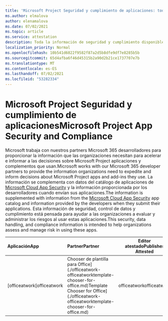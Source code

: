 ```yaml
---
title: 'Microsoft Project Seguridad y cumplimiento de aplicaciones: todas las aplicaciones'
ms.author: elmalova
author: elenamalova
ms.date: 07/02/2021
ms.topic: article
ms.service: attestation
description: Toda la información de seguridad y cumplimiento disponible para todas Microsoft Project aplicaciones.
localization_priority: Normal
ms.openlocfilehash: 10b541d6022f9582f87a2d5b8dfe9df7e8285b5b
ms.sourcegitcommit: 65d4afba6f46d45315b2a90d2b21ce1737707e7b
ms.translationtype: MT
ms.contentlocale: es-ES
ms.lasthandoff: 07/02/2021
ms.locfileid: "53282334"
---
```

# <a name="microsoft-project-app-security-and-compliance"></a><span data-ttu-id="0747a-103">Microsoft Project Seguridad y cumplimiento de aplicaciones</span><span class="sxs-lookup"><span data-stu-id="0747a-103">Microsoft Project App Security and Compliance</span></span>

<span data-ttu-id="0747a-104">Microsoft trabaja con nuestros partners Microsoft 365 desarrolladores para proporcionar la información que las organizaciones necesitan para acelerar e informar a las decisiones sobre Microsoft Project aplicaciones y complementos que usan.</span><span class="sxs-lookup"><span data-stu-id="0747a-104">Microsoft works with our Microsoft 365 developer partners to provide the information organizations need to expedite and inform decisions about Microsoft Project apps and add-ins they use.</span></span> <span data-ttu-id="0747a-105">La información se complementa con datos del catálogo de aplicaciones de [Microsoft Cloud App Security](https://www.microsoft.com/en-us/enterprise-mobility-security/cloud-app-security) y la información proporcionada por los desarrolladores cuando envían sus aplicaciones.</span><span class="sxs-lookup"><span data-stu-id="0747a-105">The information is supplemented with information from the [Microsoft Cloud App Security](https://www.microsoft.com/en-us/enterprise-mobility-security/cloud-app-security) app catalog and information provided by the developers when they submit their applications.</span></span> <span data-ttu-id="0747a-106">Esta información de seguridad, control de datos y cumplimiento está pensada para ayudar a las organizaciones a evaluar y administrar los riesgos al usar estas aplicaciones.</span><span class="sxs-lookup"><span data-stu-id="0747a-106">This security, data handling, and compliance information is intended to help organizations assess and manage risk in using these apps.</span></span>

| <span data-ttu-id="0747a-107">**Aplicación**</span><span class="sxs-lookup"><span data-stu-id="0747a-107">**App**</span></span> | <span data-ttu-id="0747a-108">**Partner**</span><span class="sxs-lookup"><span data-stu-id="0747a-108">**Partner**</span></span> | <span data-ttu-id="0747a-109">**Editor atestado**</span><span class="sxs-lookup"><span data-stu-id="0747a-109">**Publisher Attested**</span></span> | <span data-ttu-id="0747a-110">**Certificado**</span><span class="sxs-lookup"><span data-stu-id="0747a-110">**Certified**</span></span> |
|:--------|:------------|:----------------------:|:-------------:|
| <span data-ttu-id="0747a-111">[officeatwork</span><span class="sxs-lookup"><span data-stu-id="0747a-111">[officeatwork</span></span> | <span data-ttu-id="0747a-112">Chooser de plantilla para Office](./officeatwork-officeatworktemplate-chooser-for-office.md)</span><span class="sxs-lookup"><span data-stu-id="0747a-112">Template Chooser for Office](./officeatwork-officeatworktemplate-chooser-for-office.md)</span></span> | <span data-ttu-id="0747a-113">officeatwork</span><span class="sxs-lookup"><span data-stu-id="0747a-113">officeatwork</span></span> | <span data-ttu-id="0747a-114">**✓**</span><span class="sxs-lookup"><span data-stu-id="0747a-114">**✓**</span></span> | <img alt="Certified application badge" src="../media/certified-badge.png" height="25" width="25" /> |
